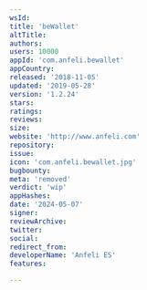 ```yaml
---
wsId: 
title: 'beWallet'
altTitle: 
authors: 
users: 10000
appId: 'com.anfeli.bewallet'
appCountry: 
released: '2018-11-05'
updated: '2019-05-28'
version: '1.2.24'
stars: 
ratings: 
reviews: 
size: 
website: 'http://www.anfeli.com'
repository: 
issue: 
icon: 'com.anfeli.bewallet.jpg'
bugbounty: 
meta: 'removed'
verdict: 'wip'
appHashes: 
date: '2024-05-07'
signer: 
reviewArchive: 
twitter: 
social: 
redirect_from: 
developerName: 'Anfeli ES'
features: 

---
```


